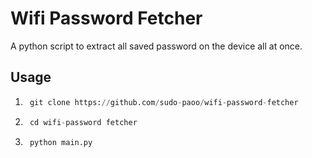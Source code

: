 # Wifi Password Fetcher

A python script to extract all saved password on the device all at once.

## Usage

1. ```python
    git clone https://github.com/sudo-paoo/wifi-password-fetcher
    ```
2. ```python
    cd wifi-password fetcher 
    ```
3. ```python
    python main.py
    ```
